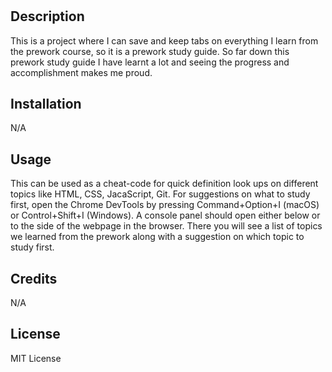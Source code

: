 # <Prework Study Guide>

## Description

This is a project where I can save and keep tabs on everything I learn from the prework course, so it is a prework study guide. So far down this prework study guide I have learnt a lot and seeing the progress and accomplishment makes me proud. 

## Installation

N/A

## Usage

This can be used as a cheat-code for quick definition look ups on different topics like HTML, CSS, JacaScript, Git. For suggestions on what to study first, open the Chrome DevTools by pressing Command+Option+I (macOS) or Control+Shift+I (Windows). A console panel should open either below or to the side of the webpage in the browser. There you will see a list of topics we learned from the prework along with a suggestion on which topic to study first.


## Credits

N/A

## License

MIT License
